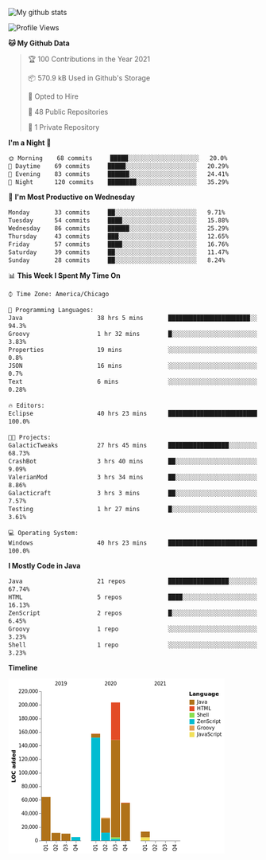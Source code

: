 ![My github stats](https://github-readme-stats.vercel.app/api?username=romvoid95&theme=gruvbox&include_all_commits=true&show_icons=true")

<!--START_SECTION:waka-->
![Profile Views](http://img.shields.io/badge/Profile%20Views-6-blue)

**🐱 My Github Data** 

> 🏆 100 Contributions in the Year 2021
 > 
> 📦 570.9 kB Used in Github's Storage 
 > 
> 💼 Opted to Hire
 > 
> 📜 48 Public Repositories 
 > 
> 🔑 1 Private Repository 
 > 
**I'm a Night 🦉** 

```text
🌞 Morning    68 commits     █████░░░░░░░░░░░░░░░░░░░░   20.0% 
🌆 Daytime    69 commits     █████░░░░░░░░░░░░░░░░░░░░   20.29% 
🌃 Evening    83 commits     ██████░░░░░░░░░░░░░░░░░░░   24.41% 
🌙 Night      120 commits    ████████░░░░░░░░░░░░░░░░░   35.29%

```
📅 **I'm Most Productive on Wednesday** 

```text
Monday       33 commits     ██░░░░░░░░░░░░░░░░░░░░░░░   9.71% 
Tuesday      54 commits     ████░░░░░░░░░░░░░░░░░░░░░   15.88% 
Wednesday    86 commits     ██████░░░░░░░░░░░░░░░░░░░   25.29% 
Thursday     43 commits     ███░░░░░░░░░░░░░░░░░░░░░░   12.65% 
Friday       57 commits     ████░░░░░░░░░░░░░░░░░░░░░   16.76% 
Saturday     39 commits     ██░░░░░░░░░░░░░░░░░░░░░░░   11.47% 
Sunday       28 commits     ██░░░░░░░░░░░░░░░░░░░░░░░   8.24%

```


📊 **This Week I Spent My Time On** 

```text
⌚︎ Time Zone: America/Chicago

💬 Programming Languages: 
Java                     38 hrs 5 mins       ███████████████████████░░   94.3% 
Groovy                   1 hr 32 mins        █░░░░░░░░░░░░░░░░░░░░░░░░   3.83% 
Properties               19 mins             ░░░░░░░░░░░░░░░░░░░░░░░░░   0.8% 
JSON                     16 mins             ░░░░░░░░░░░░░░░░░░░░░░░░░   0.7% 
Text                     6 mins              ░░░░░░░░░░░░░░░░░░░░░░░░░   0.28%

🔥 Editors: 
Eclipse                  40 hrs 23 mins      █████████████████████████   100.0%

🐱‍💻 Projects: 
GalacticTweaks           27 hrs 45 mins      █████████████████░░░░░░░░   68.73% 
CrashBot                 3 hrs 40 mins       ██░░░░░░░░░░░░░░░░░░░░░░░   9.09% 
ValerianMod              3 hrs 34 mins       ██░░░░░░░░░░░░░░░░░░░░░░░   8.86% 
Galacticraft             3 hrs 3 mins        ██░░░░░░░░░░░░░░░░░░░░░░░   7.57% 
Testing                  1 hr 27 mins        █░░░░░░░░░░░░░░░░░░░░░░░░   3.61%

💻 Operating System: 
Windows                  40 hrs 23 mins      █████████████████████████   100.0%

```

**I Mostly Code in Java** 

```text
Java                     21 repos            █████████████████░░░░░░░░   67.74% 
HTML                     5 repos             ████░░░░░░░░░░░░░░░░░░░░░   16.13% 
ZenScript                2 repos             █░░░░░░░░░░░░░░░░░░░░░░░░   6.45% 
Groovy                   1 repo              ░░░░░░░░░░░░░░░░░░░░░░░░░   3.23% 
Shell                    1 repo              ░░░░░░░░░░░░░░░░░░░░░░░░░   3.23%

```


**Timeline**

![Chart not found](https://raw.githubusercontent.com/ROMVoid95/ROMVoid95/master/charts/bar_graph.png) 


<!--END_SECTION:waka-->
